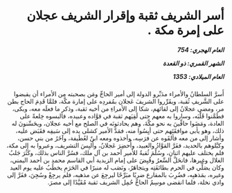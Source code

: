 <h1 dir="rtl">أسر الشريف ثقبة وإقرار الشريف عجلان على إمرة مكة .</h1>

<h5 dir="rtl">العام الهجري:  754

الشهر القمري: ذو القعدة

العام الميلادي: 1353</h5>

<p dir="rtl">أَسرَّ السلطانُ والأمراء مدَبِّرو الدولة إلى أمير الحاجِّ ومَن بصحبته من الأمراء أن يقبضوا على الشَّريفِ ثُقبة، ويقَرِّروا الشريفَ عَجلان بمُفردِه على إمارة مكَّة، فلمَّا قَدِمَ الحاج بطن مر، ومضى عجلانُ إلى لقائهم، شكا إلى الأمراءِ من أخيه ثقبة، وذكر ما فعلَه معه، وبكى، فطَمَّنوا قَلْبَه، وساروا به معهم حتى لَقِيَهم ثقبة في قوَّاده وعبيده، فألبسوه خِلعةً على العادة، ومَضَوا حافِّينَ به نحو مكَّةَ، وهم يحادثونَه في الصلح مع أخيه عجلان، ويحَسِّنونَ له ذلك، وهو يأبى موافقَتَهم حتى أيِسُوا منه، فمَدَّ الأمير كشلى يده إلى سَيفِه فقَبَض عليه، وأشار إلى من معه فألقَوه عن فرَسِه، وأخذوه ومعه ابنٌ لعُطَيفة، وآخَرُ من بني حسن، وكبَّلوهم بالحديد، ففَرَّ القوَّادُ والعبيد، وأُحضِرَ عَجلانُ، وأُلبِسَ التشريف، وعبروا به إلى مكة، فلم يختلف عليهم اثنانِ، وسُلِّمَ ثُقبةُ للأمير أحمد بن آل ملك، فسُرَّ الناس بذلك، وكَثُرَ جَلبُ الغلال وغيرها، فانحَلَّ السِّعرُ وقُبِضَ على إمام الزيدية أبي القاسم محمد بن أحمد اليمني، وكان يصَلِّي في الحرم بطائفَتِه ويتجاهَرُ، ونَصَب له منبرًا في الحَرَمِ يخطُبُ عليه يوم العيد وغيره، بمَذهبِه، فضُرِبَ بالمقارع ضربًا مبَرِّحًا ليرجِعَ عن مذهبه، فلم يرجِعْ وسُجِنَ، ففَرَّ إلى وادي نخلة، فلما انقضى موسِمُ الحاجِّ حُمِل الشريف ثقبة مُقَيَّدًا إلى مصرَ.</p></br>
